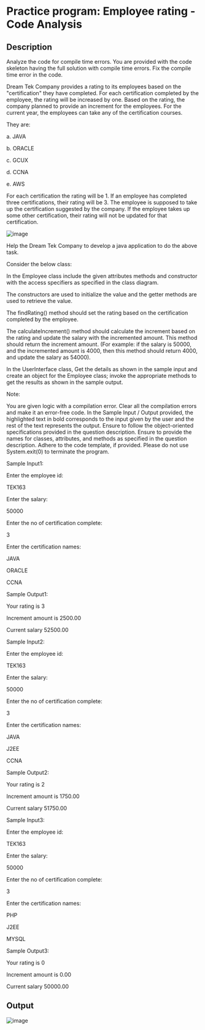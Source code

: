 # Practice program: Employee rating - Code Analysis

## Description

Analyze the code for compile time errors. You are provided with the code skeleton having the full solution with compile time errors. Fix the compile time error in the code.

Dream Tek Company provides a rating to its employees based on the "certification" they have completed. For each certification completed by the employee, the rating will be increased by one. Based on the rating, the company planned to provide an increment for the employees. For the current year, the employees can take any of the certification courses. 

They are:

a.       JAVA

b.      ORACLE

c.       GCUX

d.      CCNA

e.      AWS

For each certification the rating will be 1. If an employee has completed three certifications, their rating will be 3. The employee is supposed to take up the certification suggested by the company. If the employee takes up some other certification, their rating will not be updated for that certification.

![image](https://github.com/Tan12d/PWC_Programming_Fundamentals-Java/assets/100254217/3ff928b9-a728-4064-9ad8-08456f13a821)

Help the Dream Tek Company to develop a java application to do the above task.

Consider the below class:

In the Employee class include the given attributes methods and constructor with the access specifiers as specified in the class diagram.

The constructors are used to initialize the value and the getter methods are used to retrieve the value.

The findRating() method should set the rating based on the certification completed by the employee.

The calculateIncrement() method should calculate the increment based on the rating and update the salary with the incremented amount. This method should return the increment amount. (For example: if the salary is 50000, and the incremented amount is 4000, then this method should return 4000, and update the salary as 54000).

In the UserInterface class, Get the details as shown in the sample input and create an object for the Employee class; invoke the appropriate methods to get the results as shown in the sample output.

Note:

You are given logic with a compilation error. Clear all the compilation errors and make it an error-free code.
 In the Sample Input / Output provided, the highlighted text in bold corresponds to the input given by the user and the rest of the text represents the output.
Ensure to follow the object-oriented specifications provided in the question description.
Ensure to provide the names for classes, attributes, and methods as specified in the question description.
Adhere to the code template, if provided.
Please do not use System.exit(0) to terminate the program.
 

 

Sample Input1:

Enter the employee id:

TEK163

Enter the salary:

50000

Enter the no of certification complete:

3

Enter the certification names:

JAVA

ORACLE

CCNA

Sample Output1:

Your rating is 3

Increment amount is 2500.00

Current salary 52500.00

 

Sample Input2:

Enter the employee id:

TEK163

Enter the salary:

50000

Enter the no of certification complete:

3

Enter the certification names:

JAVA

J2EE

CCNA

Sample Output2:

Your rating is 2

Increment amount is 1750.00

Current salary 51750.00

 

Sample Input3:

Enter the employee id:

TEK163

Enter the salary:

50000

Enter the no of certification complete:

3

Enter the certification names:

PHP

J2EE

MYSQL

Sample Output3:

Your rating is 0

Increment amount is 0.00

Current salary 50000.00

## Output

![image](https://github.com/Tan12d/PWC_Programming_Fundamentals-Java/assets/100254217/8c21c3d2-dba7-47a8-a63f-088bdabb2362)
